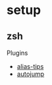 # setup

## zsh
Plugins
* [alias-tips](https://github.com/djui/alias-tips)
* [autojump](https://github.com/wting/autojump)
